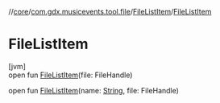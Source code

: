//[core](../../../index.md)/[com.gdx.musicevents.tool.file](../index.md)/[FileListItem](index.md)/[FileListItem](-file-list-item.md)

# FileListItem

[jvm]\
open fun [FileListItem](-file-list-item.md)(file: FileHandle)

open fun [FileListItem](-file-list-item.md)(name: [String](https://docs.oracle.com/javase/8/docs/api/java/lang/String.html), file: FileHandle)
